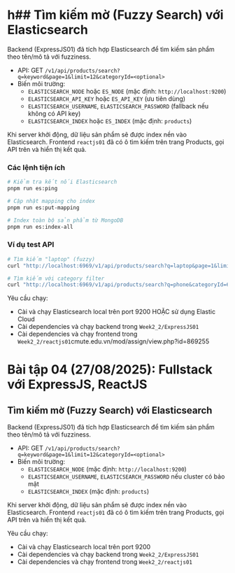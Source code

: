 # h## Tìm kiếm mờ (Fuzzy Search) với Elasticsearch

Backend (ExpressJS01) đã tích hợp Elasticsearch để tìm kiếm sản phẩm theo tên/mô tả với fuzziness.

- API: GET `/v1/api/products/search?q=keyword&page=1&limit=12&categoryId=<optional>`
- Biến môi trường:
  - `ELASTICSEARCH_NODE` hoặc `ES_NODE` (mặc định: `http://localhost:9200`)
  - `ELASTICSEARCH_API_KEY` hoặc `ES_API_KEY` (ưu tiên dùng)
  - `ELASTICSEARCH_USERNAME`, `ELASTICSEARCH_PASSWORD` (fallback nếu không có API key)
  - `ELASTICSEARCH_INDEX` hoặc `ES_INDEX` (mặc định: `products`)

Khi server khởi động, dữ liệu sản phẩm sẽ được index nền vào Elasticsearch. Frontend `reactjs01` đã có ô tìm kiếm trên trang Products, gọi API trên và hiển thị kết quả.

### Các lệnh tiện ích
```bash
# Kiểm tra kết nối Elasticsearch
pnpm run es:ping

# Cập nhật mapping cho index
pnpm run es:put-mapping

# Index toàn bộ sản phẩm từ MongoDB
pnpm run es:index-all
```

### Ví dụ test API
```bash
# Tìm kiếm "laptop" (fuzzy)
curl "http://localhost:6969/v1/api/products/search?q=laptop&page=1&limit=5"

# Tìm kiếm với category filter
curl "http://localhost:6969/v1/api/products/search?q=phone&categoryId=68b7a45f73b4c0f52480a22a&page=1&limit=10"
```

Yêu cầu chạy:
- Cài và chạy Elasticsearch local trên port 9200 HOẶC sử dụng Elastic Cloud
- Cài dependencies và chạy backend trong `Week2_2/ExpressJS01`
- Cài dependencies và chạy frontend trong `Week2_2/reactjs01`cmute.edu.vn/mod/assign/view.php?id=869255
# Bài tập 04 (27/08/2025): Fullstack với ExpressJS, ReactJS

## Tìm kiếm mờ (Fuzzy Search) với Elasticsearch

Backend (ExpressJS01) đã tích hợp Elasticsearch để tìm kiếm sản phẩm theo tên/mô tả với fuzziness.

- API: GET `/v1/api/products/search?q=keyword&page=1&limit=12&categoryId=<optional>`
- Biến môi trường:
	- `ELASTICSEARCH_NODE` (mặc định: `http://localhost:9200`)
	- `ELASTICSEARCH_USERNAME`, `ELASTICSEARCH_PASSWORD` nếu cluster có bảo mật
	- `ELASTICSEARCH_INDEX` (mặc định: `products`)

Khi server khởi động, dữ liệu sản phẩm sẽ được index nền vào Elasticsearch. Frontend `reactjs01` đã có ô tìm kiếm trên trang Products, gọi API trên và hiển thị kết quả.

Yêu cầu chạy:
- Cài và chạy Elasticsearch local trên port 9200
- Cài dependencies và chạy backend trong `Week2_2/ExpressJS01`
- Cài dependencies và chạy frontend trong `Week2_2/reactjs01`
